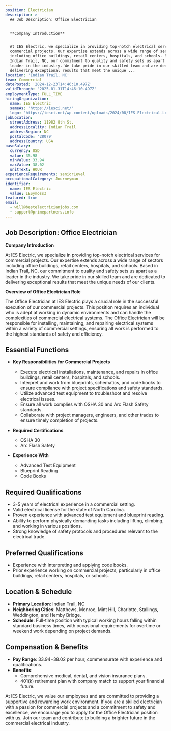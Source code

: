 ```yaml
---
position: Electrician
description: >-
  ## Job Description: Office Electrician


  **Company Introduction**


  At IES Electric, we specialize in providing top-notch electrical services for
  commercial projects. Our expertise extends across a wide range of sectors
  including office buildings, retail centers, hospitals, and schools. Based in
  Indian Trail, NC, our commitment to quality and safety sets us apart as a
  leader in the industry. We take pride in our skilled team and are dedicated to
  delivering exceptional results that meet the unique ...
location: 'Indian Trail, NC'
team: Commercial
datePosted: '2024-12-23T14:46:10.497Z'
validThrough: '2025-01-31T14:46:10.497Z'
employmentType: FULL_TIME
hiringOrganization:
  name: IES Electric
  sameAs: 'https://iesci.net/'
  logo: 'https://iesci.net/wp-content/uploads/2024/08/IES-Electrical-Logo-color.png'
jobLocation:
  streetAddress: 11982 8th St.
  addressLocality: Indian Trail
  addressRegion: NC
  postalCode: '28079'
  addressCountry: USA
baseSalary:
  currency: USD
  value: 35.98
  minValue: 33.94
  maxValue: 38.02
  unitText: HOUR
experienceRequirements: seniorLevel
occupationalCategory: Journeyman
identifier:
  name: IES Electric
  value: IESymoss3
featured: true
email:
  - will@bestelectricianjobs.com
  - support@primepartners.info
---
```




## Job Description: Office Electrician

**Company Introduction**

At IES Electric, we specialize in providing top-notch electrical services for commercial projects. Our expertise extends across a wide range of sectors including office buildings, retail centers, hospitals, and schools. Based in Indian Trail, NC, our commitment to quality and safety sets us apart as a leader in the industry. We take pride in our skilled team and are dedicated to delivering exceptional results that meet the unique needs of our clients.

**Overview of Office Electrician Role**

The Office Electrician at IES Electric plays a crucial role in the successful execution of our commercial projects. This position requires an individual who is adept at working in dynamic environments and can handle the complexities of commercial electrical systems. The Office Electrician will be responsible for installing, maintaining, and repairing electrical systems within a variety of commercial settings, ensuring all work is performed to the highest standards of safety and efficiency.

## Essential Functions

- **Key Responsibilities for Commercial Projects**
  - Execute electrical installations, maintenance, and repairs in office buildings, retail centers, hospitals, and schools.
  - Interpret and work from blueprints, schematics, and code books to ensure compliance with project specifications and safety standards.
  - Utilize advanced test equipment to troubleshoot and resolve electrical issues.
  - Ensure all work complies with OSHA 30 and Arc Flash Safety standards.
  - Collaborate with project managers, engineers, and other trades to ensure timely completion of projects.

- **Required Certifications**
  - OSHA 30
  - Arc Flash Safety

- **Experience With**
  - Advanced Test Equipment
  - Blueprint Reading
  - Code Books

## Required Qualifications

- 3-5 years of electrical experience in a commercial setting.
- Valid electrical license for the state of North Carolina.
- Proven experience with advanced test equipment and blueprint reading.
- Ability to perform physically demanding tasks including lifting, climbing, and working in various positions.
- Strong knowledge of safety protocols and procedures relevant to the electrical trade.

## Preferred Qualifications

- Experience with interpreting and applying code books.
- Prior experience working on commercial projects, particularly in office buildings, retail centers, hospitals, or schools.

## Location & Schedule

- **Primary Location**: Indian Trail, NC
- **Neighboring Cities**: Matthews, Monroe, Mint Hill, Charlotte, Stallings, Weddington, and Hemby Bridge.
- **Schedule**: Full-time position with typical working hours falling within standard business times, with occasional requirements for overtime or weekend work depending on project demands.

## Compensation & Benefits

- **Pay Range**: $33.94-$38.02 per hour, commensurate with experience and qualifications.
- **Benefits**:
  - Comprehensive medical, dental, and vision insurance plans.
  - 401(k) retirement plan with company match to support your financial future.

At IES Electric, we value our employees and are committed to providing a supportive and rewarding work environment. If you are a skilled electrician with a passion for commercial projects and a commitment to safety and excellence, we encourage you to apply for the Office Electrician position with us. Join our team and contribute to building a brighter future in the commercial electrical industry.
